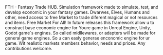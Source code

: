 FTH - Fantasy Trade HUB. Simulation framework made to simulate, test, and develop economic in your fantasy games.
Dwarwes, Elves, Humans and other, need access to free Market to trade diferent magical or not resources and items. 
Free Market For All!
In future releases this framework allow u to constract base economic engine for Youre game in Unreal Engine, Unity, Godot game`s engines.
So called midllewares, or adapters will be made for general game engines. So u can easly generae enconomic engine for ur game.
Wit realistic markets members behavior, needs and prices.
Any contributions welcome.
